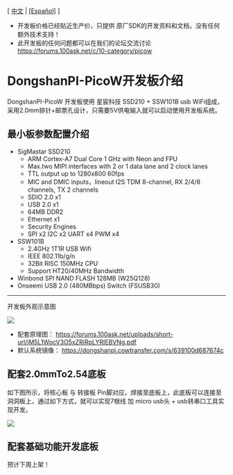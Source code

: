 [ [中文](https://dongshanpi.com/DongshanPi-PicoW/01-BoardIntroduction/) | [[Español]](https://dongshanpi.com/DongshanPi-PicoW/01-BoardIntroduction.ES) ]

* 开发板价格已经贴近生产价，只提供 原厂SDK的开发资料和文档，没有任何额外技术支持！
* 此开发板的任何问题都可以在我们的论坛交流讨论 https://forums.100ask.net/c/10-category/picow
# DongshanPI-PicoW开发板介绍

DongshanPI-PicoW 开发板使用 星宸科技 SSD210 + SSW101B usb WiFi组成，采用2.0mm排针+邮票孔设计，只需要5V供电输入就可以启动使用开发板系统。

## 最小板参数配置介绍

* SigMastar SSD210
  * ARM Cortex-A7 Dual Core 1 GHz with Neon and FPU
  * Max.two MIPI interfaces with 2 or 1 data lane and 2 clock lanes
  * TTL output up to 1280x800 60fps
  * MIC and DMIC inputs，lineout I2S TDM 8-channel, RX 2/4/8 channels, TX 2 channels
  * SDIO 2.0 x1
  * USB 2.0 x1
  * 64MB DDR2
  * Ethernet x1
  * Security Engines
  * SPI x2 I2C x2 UART x4 PWM x4
* SSW101B
  * 2.4GHz 1T1R USB Wifi
  * IEEE 802.11b/g/n
  * 32Bit RISC 150MHz  CPU
  * Support HT20/40MHz Bandwidth
* Winbond SPI NAND FLASH 128MB (W25Q128)
* Onseemi  USB 2.0 (480MBbps) Switch  (FSUSB30)

----

开发板外观示意图 

![](https://cdn.staticaly.com/gh/DongshanPI/Docs-Photos@master/DongshanPI-PicoW/DongshanPI-PicoW-TOP.png)



* 配套原理图：     https://forums.100ask.net/uploads/short-url/jM5L1WocV3O5xZRiRpLYRlEBVNg.pdf
* 默认系统镜像：  https://dongshanpi.cowtransfer.com/s/639100d687674c 



## 配套2.0mmTo2.54底板

如下图所示，将核心板  与 转接板 Pin脚对应，焊接至底板上，此底板可以连接至洞洞板上，通过如下方式，就可以实现7根线 加 micro usb头 + usb转串口工具实现开发。

![](https://cdn.staticaly.com/gh/DongshanPI/Docs-Photos@master/DongshanPI-PicoW/DongshanPI-PicoW-FlashUsb.png)



## 配套基础功能开发底板

预计下周上架！
